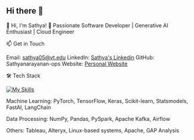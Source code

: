 ## Hi there 👋

<!--
**Sathyanarayanan-ops/Sathyanarayanan-ops** is a ✨ _special_ ✨ repository because its `README.md` (this file) appears on your GitHub profile.

Here are some ideas to get you started:

- 🔭 I’m currently working on ...
- 🌱 I’m currently learning ...
- 👯 I’m looking to collaborate on ...
- 🤔 I’m looking for help with ...
- 💬 Ask me about ...
- 📫 How to reach me: ...
- 😄 Pronouns: ...
- ⚡ Fun fact: ...
-->


👋 Hi, I'm Sathya!
🚀 Passionate Software Developer | Generative AI Enthusiast | Cloud Engineer

📫 Get in Touch

Email: sathya05@vt.edu
LinkedIn: [Sathya's Linkedin](https://www.linkedin.com/in/sathyars751/)
GitHub: Sathyanarayanan-ops
Website: [Personal Website](https://github.com/Sathyanarayanan-ops/Sathya_Portfolio)


🛠️ Tech Stack

[![My Skills](https://skillicons.dev/icons?i=js,py,html,css,aws,bootstrap,django,docker,fastapi,git,github,ai,java,jenkins,mongodb,mysql,nginx,nodejs,postgres,postman,pytorch,react,redis,ts)](https://skillicons.dev)


Machine Learning: PyTorch, TensorFlow, Keras, Scikit-learn, Statsmodels, FastAI, LangChain

Data Processing: NumPy, Pandas, PySpark, Apache Kafka, Airflow

Others: Tableau, Alteryx, Linux-based systems, Apache, GAP Analysis
